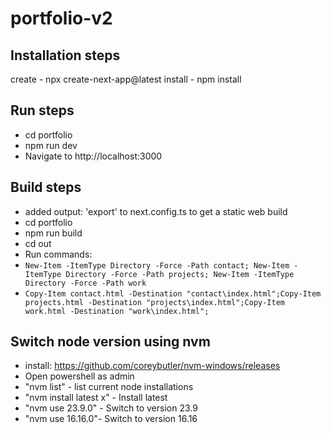 # portfolio-v2

## Installation steps
create - npx create-next-app@latest
install - npm install

## Run steps
 * cd portfolio
 * npm run dev
 * Navigate to http://localhost:3000

## Build steps
 * added output: 'export' to next.config.ts to get a static web build
 * cd portfolio
 * npm run build
 * cd out
 * Run commands:
 * `New-Item -ItemType Directory -Force -Path contact; New-Item -ItemType Directory -Force -Path projects; New-Item -ItemType Directory -Force -Path work`
 * `Copy-Item contact.html -Destination "contact\index.html";Copy-Item projects.html -Destination "projects\index.html";Copy-Item work.html -Destination "work\index.html";`

## Switch node version using nvm
 * install: https://github.com/coreybutler/nvm-windows/releases
 * Open powershell as admin
 * "nvm list" - list current node installations
 * "nvm install latest x" - Install latest
 * "nvm use 23.9.0" - Switch to version 23.9
 * "nvm use 16.16.0"- Switch to version 16.16